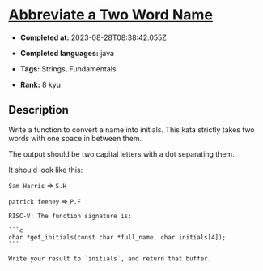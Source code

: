 # [Abbreviate a Two Word Name](https://www.codewars.com/kata/57eadb7ecd143f4c9c0000a3)

- **Completed at:** 2023-08-28T08:38:42.055Z

- **Completed languages:** java

- **Tags:** Strings, Fundamentals

- **Rank:** 8 kyu

## Description

Write a function to convert a name into initials. This kata strictly takes two words with one space in between them.

The output should be two capital letters with a dot separating them.

It should look like this:

`Sam Harris` => `S.H`

`patrick feeney` => `P.F`

~~~if:riscv
RISC-V: The function signature is:

```c
char *get_initials(const char *full_name, char initials[4]);
```

Write your result to `initials`, and return that buffer.
~~~